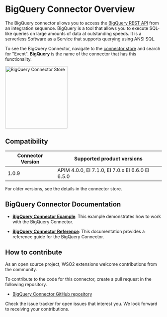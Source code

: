 # BigQuery Connector Overview

The BigQuery connector allows you to access the [BigQuery REST API](https://cloud.google.com/bigquery/docs/reference/rest) from an integration sequence. BigQuery is a tool that allows you to execute SQL-like queries on large amounts of data at outstanding speeds. It is a serverless Software as a Service that supports querying using ANSI SQL.

To see the BigQuery Connector, navigate to the [connector store](https://store.wso2.com/store/assets/esbconnector/list) and search for "Event". **BigQuery** is the name of the connector that has this functionality.

<img src="{{base_path}}/assets/img/integrate/connectors/bigquery-store.png" title="BigQuery Connector Store" width="200" alt="BigQuery Connector Store"/>

## Compatibility

| Connector Version | Supported product versions |
| ------------- |-------------|
| 1.0.9    | APIM 4.0.0, EI 7.1.0, EI 7.0.x EI 6.6.0 EI 6.5.0 |

For older versions, see the details in the connector store.

## BigQuery Connector Documentation

* **[BigQuery Connector Example]({{base_path}}/reference/connectors/bigquery-connector/bigquery-connector-example/)**: This example demonstrates how to work with the BigQuery Connector. 

* **[BigQuery Connector Reference]({{base_path}}/reference/connectors/bigquery-connector/bigquery-connector-reference/)**: This documentation provides a reference guide for the BigQuery Connector.

## How to contribute

As an open source project, WSO2 extensions welcome contributions from the community. 

To contribute to the code for this connector, create a pull request in the following repository. 

* [BigQuery Connector GitHub repository](https://github.com/wso2-extensions/esb-connector-bigquery)

Check the issue tracker for open issues that interest you. We look forward to receiving your contributions.
